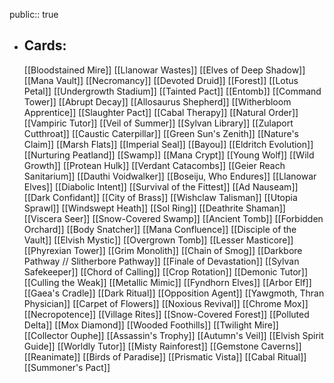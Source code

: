 public:: true
- ## Cards:
	[[Bloodstained Mire]]
	[[Llanowar Wastes]]
	[[Elves of Deep Shadow]]
	[[Mana Vault]]
	[[Necromancy]]
	[[Devoted Druid]]
	[[Forest]]
	[[Lotus Petal]]
	[[Undergrowth Stadium]]
	[[Tainted Pact]]
	[[Entomb]]
	[[Command Tower]]
	[[Abrupt Decay]]
	[[Allosaurus Shepherd]]
	[[Witherbloom Apprentice]]
	[[Slaughter Pact]]
	[[Cabal Therapy]]
	[[Natural Order]]
	[[Vampiric Tutor]]
	[[Veil of Summer]]
	[[Sylvan Library]]
	[[Zulaport Cutthroat]]
	[[Caustic Caterpillar]]
	[[Green Sun's Zenith]]
	[[Nature's Claim]]
	[[Marsh Flats]]
	[[Imperial Seal]]
	[[Bayou]]
	[[Eldritch Evolution]]
	[[Nurturing Peatland]]
	[[Swamp]]
	[[Mana Crypt]]
	[[Young Wolf]]
	[[Wild Growth]]
	[[Protean Hulk]]
	[[Verdant Catacombs]]
	[[Geier Reach Sanitarium]]
	[[Dauthi Voidwalker]]
	[[Boseiju, Who Endures]]
	[[Llanowar Elves]]
	[[Diabolic Intent]]
	[[Survival of the Fittest]]
	[[Ad Nauseam]]
	[[Dark Confidant]]
	[[City of Brass]]
	[[Wishclaw Talisman]]
	[[Utopia Sprawl]]
	[[Windswept Heath]]
	[[Sol Ring]]
	[[Deathrite Shaman]]
	[[Viscera Seer]]
	[[Snow-Covered Swamp]]
	[[Ancient Tomb]]
	[[Forbidden Orchard]]
	[[Body Snatcher]]
	[[Mana Confluence]]
	[[Disciple of the Vault]]
	[[Elvish Mystic]]
	[[Overgrown Tomb]]
	[[Lesser Masticore]]
	[[Phyrexian Tower]]
	[[Grim Monolith]]
	[[Chain of Smog]]
	[[Darkbore Pathway // Slitherbore Pathway]]
	[[Finale of Devastation]]
	[[Sylvan Safekeeper]]
	[[Chord of Calling]]
	[[Crop Rotation]]
	[[Demonic Tutor]]
	[[Culling the Weak]]
	[[Metallic Mimic]]
	[[Fyndhorn Elves]]
	[[Arbor Elf]]
	[[Gaea's Cradle]]
	[[Dark Ritual]]
	[[Opposition Agent]]
	[[Yawgmoth, Thran Physician]]
	[[Carpet of Flowers]]
	[[Noxious Revival]]
	[[Chrome Mox]]
	[[Necropotence]]
	[[Village Rites]]
	[[Snow-Covered Forest]]
	[[Polluted Delta]]
	[[Mox Diamond]]
	[[Wooded Foothills]]
	[[Twilight Mire]]
	[[Collector Ouphe]]
	[[Assassin's Trophy]]
	[[Autumn's Veil]]
	[[Elvish Spirit Guide]]
	[[Worldly Tutor]]
	[[Misty Rainforest]]
	[[Gemstone Caverns]]
	[[Reanimate]]
	[[Birds of Paradise]]
	[[Prismatic Vista]]
	[[Cabal Ritual]]
	[[Summoner's Pact]]
